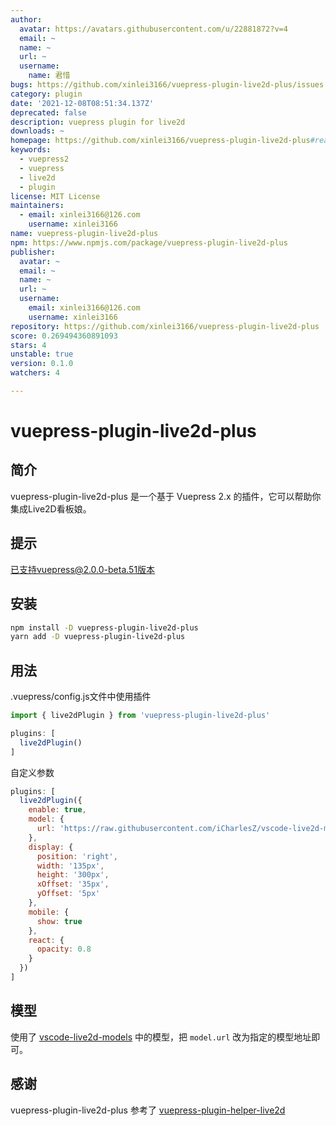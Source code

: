 ```yaml
---
author:
  avatar: https://avatars.githubusercontent.com/u/22881872?v=4
  email: ~
  name: ~
  url: ~
  username:
    name: 君惜
bugs: https://github.com/xinlei3166/vuepress-plugin-live2d-plus/issues
category: plugin
date: '2021-12-08T08:51:34.137Z'
deprecated: false
description: vuepress plugin for live2d
downloads: ~
homepage: https://github.com/xinlei3166/vuepress-plugin-live2d-plus#readme
keywords:
  - vuepress2
  - vuepress
  - live2d
  - plugin
license: MIT License
maintainers:
  - email: xinlei3166@126.com
    username: xinlei3166
name: vuepress-plugin-live2d-plus
npm: https://www.npmjs.com/package/vuepress-plugin-live2d-plus
publisher:
  avatar: ~
  email: ~
  name: ~
  url: ~
  username:
    email: xinlei3166@126.com
    username: xinlei3166
repository: https://github.com/xinlei3166/vuepress-plugin-live2d-plus
score: 0.269494360891093
stars: 4
unstable: true
version: 0.1.0
watchers: 4

---
```


# vuepress-plugin-live2d-plus

## 简介

vuepress-plugin-live2d-plus 是一个基于 Vuepress 2.x 的插件，它可以帮助你集成Live2D看板娘。

## 提示
已支持vuepress@2.0.0-beta.51版本

## 安装

```bash
npm install -D vuepress-plugin-live2d-plus
yarn add -D vuepress-plugin-live2d-plus
```


## 用法

.vuepress/config.js文件中使用插件

```js
import { live2dPlugin } from 'vuepress-plugin-live2d-plus'

plugins: [
  live2dPlugin()
]
```

自定义参数

```js
plugins: [
  live2dPlugin({
    enable: true,
    model: {
      url: 'https://raw.githubusercontent.com/iCharlesZ/vscode-live2d-models/master/model-library/hibiki/hibiki.model.json'
    },
    display: {
      position: 'right',
      width: '135px',
      height: '300px',
      xOffset: '35px',
      yOffset: '5px'
    },
    mobile: {
      show: true
    },
    react: {
      opacity: 0.8
    }
  })
]
```


## 模型
使用了 [vscode-live2d-models](https://github.com/iCharlesZ/vscode-live2d-models#url) 中的模型，把 `model.url` 改为指定的模型地址即可。


## 感谢
vuepress-plugin-live2d-plus 参考了 [vuepress-plugin-helper-live2d](https://github.com/JoeyBling/vuepress-plugin-helper-live2d)

